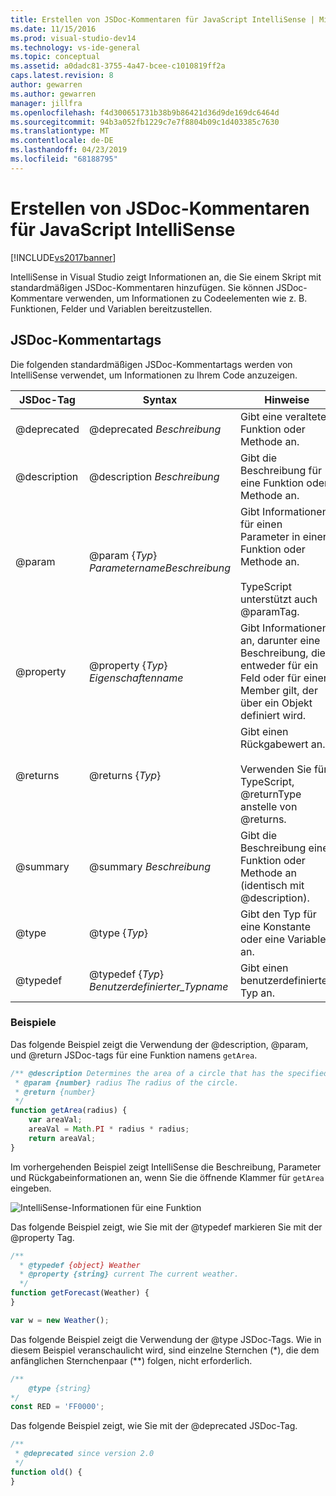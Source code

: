 ```yaml
---
title: Erstellen von JSDoc-Kommentaren für JavaScript IntelliSense | Microsoft-Dokumentation
ms.date: 11/15/2016
ms.prod: visual-studio-dev14
ms.technology: vs-ide-general
ms.topic: conceptual
ms.assetid: a0dadc81-3755-4a47-bcee-c1010819ff2a
caps.latest.revision: 8
author: gewarren
ms.author: gewarren
manager: jillfra
ms.openlocfilehash: f4d300651731b38b9b86421d36d9de169dc6464d
ms.sourcegitcommit: 94b3a052fb1229c7e7f8804b09c1d403385c7630
ms.translationtype: MT
ms.contentlocale: de-DE
ms.lasthandoff: 04/23/2019
ms.locfileid: "68188795"
---
```

# <a name="create-jsdoc-comments-for-javascript-intellisense"></a>Erstellen von JSDoc-Kommentaren für JavaScript IntelliSense
[!INCLUDE[vs2017banner](../includes/vs2017banner.md)]

IntelliSense in Visual Studio zeigt Informationen an, die Sie einem Skript mit standardmäßigen JSDoc-Kommentaren hinzufügen. Sie können JSDoc-Kommentare verwenden, um Informationen zu Codeelementen wie z. B. Funktionen, Felder und Variablen bereitzustellen.  

## <a name="jsdoc-comment-tags"></a>JSDoc-Kommentartags  
 Die folgenden standardmäßigen JSDoc-Kommentartags werden von IntelliSense verwendet, um Informationen zu Ihrem Code anzuzeigen.  

|  JSDoc-Tag   |                       Syntax                        |                                                     Hinweise                                                      |
|--------------|-----------------------------------------------------|----------------------------------------------------------------------------------------------------------------|
| @deprecated  |              @deprecated *Beschreibung*              |                                   Gibt eine veraltete Funktion oder Methode an.                                   |
| @description |             @description *Beschreibung*              |                              Gibt die Beschreibung für eine Funktion oder Methode an.                               |
|    @param    | @param {*Typ*} *Parametername*<em>Beschreibung</em> | Gibt Informationen für einen Parameter in einer Funktion oder Methode an.<br /><br /> TypeScript unterstützt auch @paramTag. |
|  @property   |          @property {*Typ*} *Eigenschaftenname*          |   Gibt Informationen an, darunter eine Beschreibung, die entweder für ein Feld oder für einen Member gilt, der über ein Objekt definiert wird.    |
|   @returns   |                  @returns {*Typ*}                  |           Gibt einen Rückgabewert an.<br /><br /> Verwenden Sie für TypeScript, @returnType anstelle von @returns.           |
|   @summary   |               @summary *Beschreibung*                |                   Gibt die Beschreibung einer Funktion oder Methode an (identisch mit @description).                   |
|    @type     |                   @type {*Typ*}                    |                                Gibt den Typ für eine Konstante oder eine Variable an.                                |
|   @typedef   |         @typedef {*Typ*} *Benutzerdefinierter_Typname*          |                                            Gibt einen benutzerdefinierten Typ an.                                            |

### <a name="examples"></a>Beispiele  
 Das folgende Beispiel zeigt die Verwendung der @description, @param, und @return JSDoc-tags für eine Funktion namens `getArea`.  

```javascript  
/** @description Determines the area of a circle that has the specified radius parameter.  
 * @param {number} radius The radius of the circle.  
 * @return {number}  
 */  
function getArea(radius) {  
    var areaVal;  
    areaVal = Math.PI * radius * radius;  
    return areaVal;  
}  
```  

 Im vorhergehenden Beispiel zeigt IntelliSense die Beschreibung, Parameter und Rückgabeinformationen an, wenn Sie die öffnende Klammer für `getArea` eingeben.  

 ![IntelliSense-Informationen für eine Funktion](../ide/media/js-intellisense-jsdoc-comments.png "JS_IntelliSense_JSDoc_Comments")  

 Das folgende Beispiel zeigt, wie Sie mit der @typedef markieren Sie mit der @property Tag.  

```javascript  
/**  
  * @typedef {object} Weather  
  * @property {string} current The current weather.  
  */  
function getForecast(Weather) {  
}  

var w = new Weather();  
```  

 Das folgende Beispiel zeigt die Verwendung der @type JSDoc-Tags. Wie in diesem Beispiel veranschaulicht wird, sind einzelne Sternchen (*), die dem anfänglichen Sternchenpaar (\*\*) folgen, nicht erforderlich.  

```javascript  
/**  
    @type {string}  
*/  
const RED = 'FF0000';  

```  

 Das folgende Beispiel zeigt, wie Sie mit der @deprecated JSDoc-Tag.  

```javascript  
/**  
 * @deprecated since version 2.0  
 */  
function old() {  
}  
```
